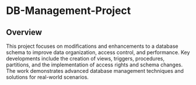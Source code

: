 # DB-Management-Project
## Overview
This project focuses on modifications and enhancements to a database schema to improve data organization, access control, and performance. Key developments include the creation of views, triggers, procedures, partitions, and the implementation of access rights and schema changes. The work demonstrates advanced database management techniques and solutions for real-world scenarios.
